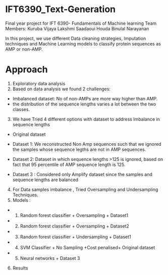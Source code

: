 # IFT6390_Text-Generation

Final year project for IFT 6390- Fundamentals of Machine learning
Team Members: Kuruba Vijaya Lakshmi Saadaoui Houda Binulal Narayanan

In this project, we use different Data cleaning strategies, Imputation techniques and Machine Learning models to classify protein sequences as AMP or non-AMP.

# Approach



1.   Exploratory data analysis 
2.   Based on data analysis we found 2 challenges:
*   Imbalanced dataset: No of non-AMPs are more way higher than AMP. 
*   the distribution of the sequence lengths varies a lot between the two classes.

3.   We have Tried 4 different options with dataset to address Imbalance in sequence lengths
*   Original dataset

*   Dataset 1: We reconstructed Non Amp sequences such that we ignored the samples whose sequence legths are not in AMP sequences. 
*   Dataset 2: Dataset in which sequence lengths >125 is ignored, based on fact that 95 percentile of AMP sequence length is 125.
*   Dataset 3 :   Considered only Amplify dataset since the samples and sequence lengths are balanced
4.   For Data samples imbalance , Tried Oversampling and Undersampling Techniques.
5.   Models :
*   1. Random forest classifier + Oversampling + Dataset1
*   2. Random forest classifier + Oversampling + Dataset2
*   3. Random forest classifier + Undersampling + Dataset1
*   4. SVM Classifier + No Sampling +Cost penalised+ Original dataset 
*   5. Neural networks + Dataset 3 
6.   Results
